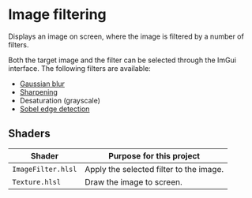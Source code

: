 # Image filtering

Displays an image on screen, where the image is filtered by a number of filters.

Both the target image and the filter can be selected through the ImGui interface. The following filters are available:

- [Gaussian blur](https://en.wikipedia.org/wiki/Gaussian_blur)
- [Sharpening](https://en.wikipedia.org/wiki/Unsharp_masking)
- Desaturation (grayscale)
- [Sobel edge detection](https://en.wikipedia.org/wiki/Sobel_operator)

## Shaders

Shader             | Purpose for this project
------------------ | ---------------------------------------
`ImageFilter.hlsl` | Apply the selected filter to the image.
`Texture.hlsl`     | Draw the image to screen.

